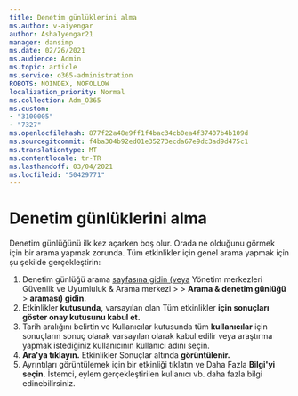 ```yaml
---
title: Denetim günlüklerini alma
ms.author: v-aiyengar
author: AshaIyengar21
manager: dansimp
ms.date: 02/26/2021
ms.audience: Admin
ms.topic: article
ms.service: o365-administration
ROBOTS: NOINDEX, NOFOLLOW
localization_priority: Normal
ms.collection: Adm_O365
ms.custom:
- "3100005"
- "7327"
ms.openlocfilehash: 877f22a48e9ff1f4bac34cb0ea4f37407b4b109d
ms.sourcegitcommit: f4ba304b92ed01e35273ecda67e9dc3ad9d475c1
ms.translationtype: MT
ms.contentlocale: tr-TR
ms.lasthandoff: 03/04/2021
ms.locfileid: "50429771"
---
```

# <a name="retrieve-the-audit-logs"></a>Denetim günlüklerini alma

Denetim günlüğünü ilk kez açarken boş olur. Orada ne olduğunu görmek için bir arama yapmak zorunda. Tüm etkinlikler için genel arama yapmak için şu şekilde gerçekleştirin:

1. Denetim günlüğü arama [sayfasına gidin (veya](https://protection.office.com/#/unifiedauditlog) Yönetim merkezleri Güvenlik ve Uyumluluk & Arama merkezi   >    >  **Arama & denetim günlüğü**  >  **araması) gidin.**
1. Etkinlikler **kutusunda,** varsayılan olan Tüm etkinlikler **için sonuçları göster onay kutusunu kabul et.**
1. Tarih aralığını belirtin ve Kullanıcılar kutusunda tüm **kullanıcılar** için sonuçların sonuç olarak varsayılan olarak kabul edilir veya araştırma yapmak istediğiniz kullanıcının kullanıcı adını seçin.
1. **Ara'ya tıklayın.** Etkinlikler Sonuçlar altında **görüntülenir.**
1. Ayrıntıları görüntülemek için bir etkinliği tıklatın ve Daha Fazla **Bilgi'yi seçin.** İstemci, eylem gerçekleştirilen kullanıcı vb. daha fazla bilgi edinebilirsiniz.
